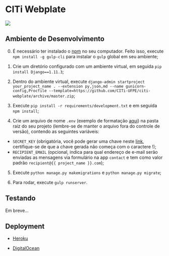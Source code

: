 # CITi Webplate

<a href="https://zenhub.com"><img src="https://raw.githubusercontent.com/ZenHubIO/support/master/zenhub-badge.png"></a>

## Ambiente de Desenvolvimento

0. É necessário ter instalado o [npm](https://www.npmjs.com/get-npm) no seu computador. Feito isso, execute `npm install -g gulp-cli` para instalar o `gulp` global em seu ambiente;

1. Crie um diretório configurado com um ambiente virtual, em seguida `pip install Django==1.11.3`;

2. Dentro do ambiente virtual, execute `django-admin startproject your_project_name . --extension py,json,md --name gunicorn-config,Procfile --template=https://github.com/CITi-UFPE/citi-webplate/archive/master.zip`;

3. Execute `pip install -r requirements/development.txt` e em seguida `npm install`;

4. Crie um arquivo de nome `.env` (exemplo de formatação [aqui](https://github.com/vitorfs/parsifal/blob/master/.env.example)) na pasta raiz do seu projeto (lembre-se de manter o arquivo fora do controle de versão), contendo as seguintes variáveis:
  * `SECRET_KEY` (obrigatória, você pode gerar uma chave neste [link](http://www.miniwebtool.com/django-secret-key-generator/), certifique-se de que a chave gerada não começa com o caractere !);
  * `RECIPIENT_EMAIL` (opcional, indica para qual endereço de e-mail serão enviadas as mensagens via formulário na app `contact` e tem como valor padrão `recipient@{{ project_name }}.com`);

5. Execute `python manage.py makemigrations` e `python manage.py migrate`;

6. Para rodar, execute `gulp runserver`.

## Testando

Em breve...

## Deployment

* [Heroku](deployment/heroku/readme.md)

* [DigitalOcean](deployment/digital_ocean/readme.md)
